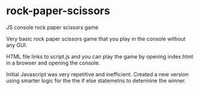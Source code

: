 # rock-paper-scissors
JS console rock paper scissors game

Very basic rock paper scissors game that you play in the console without any GUI.

HTML file links to script.js and you can play the game by opening index.html in a browser and opening the console.

Initial Javascript was very repetitive and inefficient. Created a new version using smarter logic for the the if else statemetns to determine the winner.